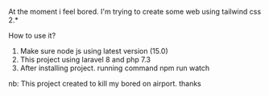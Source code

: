 At the moment i feel bored.
I'm trying to create some web using tailwind css 2.*

How to use it?
1. Make sure node js using latest version (15.0)
2. This project using laravel 8 and php 7.3
3. After installing project. running command npm run watch


nb: This project created to kill my bored on airport. thanks
